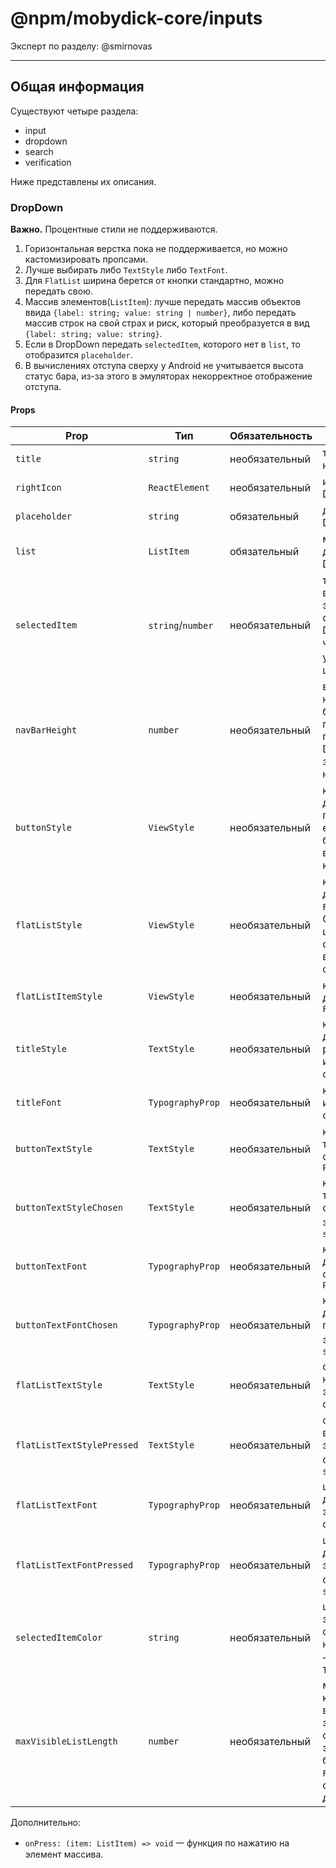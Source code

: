 # @npm/mobydick-core/inputs

Эксперт по разделу: @smirnovas

---

## Общая информация

Существуют четыре раздела:
* input
* dropdown
* search
* verification

Ниже представлены их описания.

### DropDown

**Важно.** Процентные стили не поддерживаются.

1. Горизонтальная верстка пока не поддерживается, но можно кастомизировать пропсами.
2. Лучше выбирать либо `TextStyle` либо `TextFont`.
3. Для `FlatList` ширина берется от кнопки стандартно, можно передать свою.
4. Массив элементов(`ListItem`): лучше передать массив объектов ввида `{label: string; value: string | number}`, либо передать массив строк на свой страх и риск, который преобразуется в вид `{label: string; value: string}`.
5. Если в DropDown передать `selectedItem`, которого нет в `list`, то отобразится `placeholder`.
6. В вычислениях отступа сверху у Android не учитывается высота статус бара, из-за этого в эмуляторах некорректное отображение отступа.

#### **Props**

|Prop|Тип|Обязательность|Описание|
|---------------|-----------------|---------------|----------------|
|`title`| `string` |необязательный|текст в заголовке над DropDown|
|`rightIcon`|`ReactElement`|необязательный|иконка для DropDown|
|`placeholder`|`string`|обязательный|дефолтный текст в DropDown|
|`list`|`ListItem`|обязательный|массив элементов для списка DropDown|
|`selectedItem`|`string`/`number`|необязательный|текущий выбранный элемент для окраски его в DropDown. Надо, чтобы это были уникальные id一шники|
|`navBarHeight`|`number`|необязательный|высота навигационного бара для правильной позиции, чтобы DropDown не заезжал под навигацию|
|`buttonStyle`|`ViewStyle`|необязательный|кастомный стиль для кнопки. Если передать только его, `item` в списке будут считать высоту по "высота кнопки * 0.8"|
|`flatListStyle`|`ViewStyle`|необязательный|кастомный стиль для вьюшки `FlatList`. Стандартно ширина берется от кнопки, высота высчитывается в функции|
|`flatListItemStyle`|`ViewStyle`|необязательный|кастомный стиль для RenderItem у `FlatList`|
|`titleStyle`|`TextStyle`|необязательный|кастомный стиль для `label`, рекомендуется не использовать отступы|
|`titleFont`|`TypographyProp`|необязательный|кастомный шрифт из дизайн системы для `label`|
|`buttonTextStyle`|`TextStyle`|необязательный|кастомный стиль текста для кнопки с дефолтным `Placeholder`|
|`buttonTextStyleChosen`|`TextStyle`|необязательный|кастомный стиль текста для кнопки с выбранным элементом 一 `selectedItem`|
|`buttonTextFont`|`TypographyProp`|необязательный|кастомный шрифт для текста кнопки с дефолтным `Placeholder`|
|`buttonTextFontChosen`|`TypographyProp`|необязательный|кастомный шрифт для текста кнопки при выбранном элементе 一 `selectedItem`|
|`flatListTextStyle`|`TextStyle`|необязательный|стиль текста для не выбранных элементов в списке `FlatList`|
|`flatListTextStylePressed`|`TextStyle`|необязательный|стиль текста для выбранного элемента в списке `FlatList` 一 `selectedItem`|
|`flatListTextFont`|`TypographyProp`|необязательный|шрифт для текста для невыбранных элементов в списке `FlatList`|
|`flatListTextFontPressed`|`TypographyProp`|необязательный|шрифт для текста для невыбранного элемента в списке `FlatList` 一 `selectedItem`|
|`selectedItemColor`|`string`|необязательный|цвет выбранного элемента в списке при нажатии на него 一 подсветка `TouchableHighLight`|
|`maxVisibleListLength`|`number`|необязательный|максимальное количество видимых элементов в списке. Если элементов больше, вью у `FlatList` будет скроллиться (по дефолту 6)|

Дополнительно:
* `onPress: (item: ListItem) => void` 一 функция по нажатию на элемент массива.
